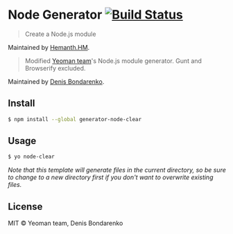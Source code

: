 # Node Generator [![Build Status](https://secure.travis-ci.org/yeoman/generator-node.svg?branch=master)](https://travis-ci.org/yeoman/generator-node)

> Create a Node.js module

Maintained by [Hemanth.HM](http://github.com/hemanth).


>  Modified [Yeoman team](http://yeoman.io)'s Node.js module generator. Gunt and Browserify excluded.

Maintained by [Denis Bondarenko](http://github.com/bondden).


## Install

```sh
$ npm install --global generator-node-clear
```


## Usage

```sh
$ yo node-clear
```

*Note that this template will generate files in the current directory, so be sure to change to a new directory first if you don't want to overwrite existing files.*


## License

MIT © Yeoman team, Denis Bondarenko
